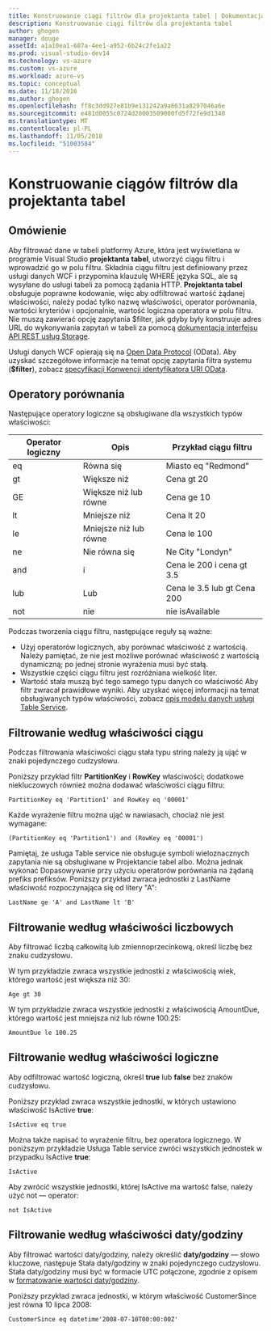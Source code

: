 ```yaml
---
title: Konstruowanie ciągi filtrów dla projektanta tabel | Dokumentacja firmy Microsoft
description: Konstruowanie ciągi filtrów dla projektanta tabel
author: ghogen
manager: douge
assetId: a1a10ea1-687a-4ee1-a952-6b24c2fe1a22
ms.prod: visual-studio-dev14
ms.technology: vs-azure
ms.custom: vs-azure
ms.workload: azure-vs
ms.topic: conceptual
ms.date: 11/18/2016
ms.author: ghogen
ms.openlocfilehash: ff8c3dd927e81b9e131242a9a6631a8297046a6e
ms.sourcegitcommit: e481d0055c0724d20003509000fd5f72fe9d1340
ms.translationtype: MT
ms.contentlocale: pl-PL
ms.lasthandoff: 11/05/2018
ms.locfileid: "51003584"
---
```

# <a name="constructing-filter-strings-for-the-table-designer"></a>Konstruowanie ciągów filtrów dla projektanta tabel
## <a name="overview"></a>Omówienie
Aby filtrować dane w tabeli platformy Azure, która jest wyświetlana w programie Visual Studio **projektanta tabel**, utworzyć ciągu filtru i wprowadzić go w polu filtru. Składnia ciągu filtru jest definiowany przez usługi danych WCF i przypomina klauzulę WHERE języka SQL, ale są wysyłane do usługi tabeli za pomocą żądania HTTP. **Projektanta tabel** obsługuje poprawne kodowanie, więc aby odfiltrować wartość żądanej właściwości, należy podać tylko nazwę właściwości, operator porównania, wartości kryteriów i opcjonalnie, wartość logiczna operatora w polu filtru. Nie muszą zawierać opcję zapytania $filter, jak gdyby były konstruuje adres URL do wykonywania zapytań w tabeli za pomocą [dokumentacja interfejsu API REST usług Storage](http://go.microsoft.com/fwlink/p/?LinkId=400447).

Usługi danych WCF opierają się na [Open Data Protocol](http://go.microsoft.com/fwlink/p/?LinkId=214805) (OData). Aby uzyskać szczegółowe informacje na temat opcję zapytania filtra systemu (**$filter**), zobacz [specyfikacji Konwencji identyfikatora URI OData](http://go.microsoft.com/fwlink/p/?LinkId=214806).

## <a name="comparison-operators"></a>Operatory porównania
Następujące operatory logiczne są obsługiwane dla wszystkich typów właściwości:

| Operator logiczny | Opis | Przykład ciągu filtru |
| --- | --- | --- |
| eq |Równa się |Miasto eq "Redmond" |
| gt |Większe niż |Cena gt 20 |
| GE |Większe niż lub równe |Cena ge 10 |
| lt |Mniejsze niż |Cena lt 20 |
| le |Mniejsze niż lub równe |Cena le 100 |
| ne |Nie równa się |Ne City "Londyn" |
| and |i |Cena le 200 i cena gt 3.5 |
| lub |Lub |Cena le 3.5 lub gt Cena 200 |
| not |nie |nie isAvailable |

Podczas tworzenia ciągu filtru, następujące reguły są ważne:

* Użyj operatorów logicznych, aby porównać właściwość z wartością. Należy pamiętać, że nie jest możliwe porównać właściwość z wartością dynamiczną; po jednej stronie wyrażenia musi być stałą.
* Wszystkie części ciągu filtru jest rozróżniana wielkość liter.
* Wartość stała muszą być tego samego typu danych co właściwość Aby filtr zwracał prawidłowe wyniki. Aby uzyskać więcej informacji na temat obsługiwanych typów właściwości, zobacz [opis modelu danych usługi Table Service](http://go.microsoft.com/fwlink/p/?LinkId=400448).

## <a name="filtering-on-string-properties"></a>Filtrowanie według właściwości ciągu
Podczas filtrowania właściwości ciągu stała typu string należy ją ująć w znaki pojedynczego cudzysłowu.

Poniższy przykład filtr **PartitionKey** i **RowKey** właściwości; dodatkowe niekluczowych również można dodawać właściwości ciągu filtru:

    PartitionKey eq 'Partition1' and RowKey eq '00001'

Każde wyrażenie filtru można ująć w nawiasach, chociaż nie jest wymagane:

    (PartitionKey eq 'Partition1') and (RowKey eq '00001')

Pamiętaj, że usługa Table service nie obsługuje symboli wieloznacznych zapytania nie są obsługiwane w Projektancie tabel albo. Można jednak wykonać Dopasowywanie przy użyciu operatorów porównania na żądaną prefiks prefiksów. Poniższy przykład zwraca jednostki z LastName właściwość rozpoczynająca się od litery "A":

    LastName ge 'A' and LastName lt 'B'

## <a name="filtering-on-numeric-properties"></a>Filtrowanie według właściwości liczbowych
Aby filtrować liczbą całkowitą lub zmiennoprzecinkową, określ liczbę bez znaku cudzysłowu.

W tym przykładzie zwraca wszystkie jednostki z właściwością wiek, którego wartość jest większa niż 30:

    Age gt 30

W tym przykładzie zwraca wszystkie jednostki z właściwością AmountDue, którego wartość jest mniejsza niż lub równe 100.25:

    AmountDue le 100.25

## <a name="filtering-on-boolean-properties"></a>Filtrowanie według właściwości logiczne
Aby odfiltrować wartość logiczną, określ **true** lub **false** bez znaków cudzysłowu.

Poniższy przykład zwraca wszystkie jednostki, w których ustawiono właściwość IsActive **true**:

    IsActive eq true

Można także napisać to wyrażenie filtru, bez operatora logicznego. W poniższym przykładzie Usługa Table service zwróci wszystkich jednostek w przypadku IsActive **true**:

    IsActive

Aby zwrócić wszystkie jednostki, której IsActive ma wartość false, należy użyć not — operator:

    not IsActive

## <a name="filtering-on-datetime-properties"></a>Filtrowanie według właściwości daty/godziny
Aby filtrować wartości daty/godziny, należy określić **daty/godziny** — słowo kluczowe, następuje Stała daty/godziny w znaki pojedynczego cudzysłowu. Stała daty/godziny musi być w formacie UTC połączone, zgodnie z opisem w [formatowanie wartości daty/godziny](http://go.microsoft.com/fwlink/p/?LinkId=400449).

Poniższy przykład zwraca jednostki, w którym właściwość CustomerSince jest równa 10 lipca 2008:

    CustomerSince eq datetime'2008-07-10T00:00:00Z'

